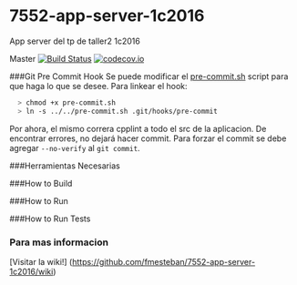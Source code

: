 # 7552-app-server-1c2016
App server del tp de taller2 1c2016

Master
[![Build Status](https://travis-ci.org/fmesteban/7552-app-server-1c2016.svg?branch=master)](https://travis-ci.org/fmesteban/7552-app-server-1c2016)
[![codecov.io](https://codecov.io/github/fmesteban/7552-app-server-1c2016/coverage.svg?branch=master)](https://codecov.io/github/fmesteban/7552-app-server-1c2016?branch=master)

###Git Pre Commit Hook
Se puede modificar el [pre-commit.sh](pre-commit.sh) script para que haga lo que se desee.
Para linkear el hook:

  ```bash
    > chmod +x pre-commit.sh
    > ln -s ../../pre-commit.sh .git/hooks/pre-commit
  ```

Por ahora, el mismo correra cpplint a todo el src de la aplicacion. De encontrar errores, no dejará hacer commit. Para forzar el commit se debe agregar `--no-verify` al `git commit`.


###Herramientas Necesarias


###How to Build


###How to Run


###How to Run Tests


### Para mas informacion
[Visitar la wiki!] (https://github.com/fmesteban/7552-app-server-1c2016/wiki)

